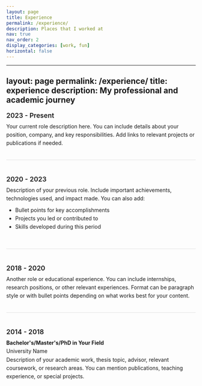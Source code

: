 ```yaml
---
layout: page
title: Experience
permalink: /experience/
description: Places that I worked at
nav: true
nav_order: 2
display_categories: [work, fun]
horizontal: false
---
```


---
layout: page
permalink: /experience/
title: experience
description: My professional and academic journey
---

<style>
.experience-container {
  max-width: 100%;
}

.experience-item {
  margin-bottom: 2.5rem;
  padding-bottom: 2rem;
  border-bottom: 1px solid #e0e0e0;
}

.experience-item:last-child {
  border-bottom: none;
}

.experience-date {
  font-size: 1.1rem;
  font-weight: 600;
  color: var(--global-theme-color);
  margin-bottom: 0.5rem;
}

.experience-content {
  margin-top: 0.5rem;
  line-height: 1.6;
}

.experience-content ul {
  margin-top: 0.5rem;
}

.experience-content a {
  color: var(--global-theme-color);
  text-decoration: none;
}

.experience-content a:hover {
  text-decoration: underline;
}
</style>

<div class="experience-container">

  <div class="experience-item">
    <div class="experience-date">2023 - Present</div>
    <div class="experience-content">
      Your current role description here. You can include details about your position, company, and key responsibilities. Add links to relevant projects or publications if needed.
    </div>
  </div>

  <div class="experience-item">
    <div class="experience-date">2020 - 2023</div>
    <div class="experience-content">
      Description of your previous role. Include important achievements, technologies used, and impact made. You can also add:
      <ul>
        <li>Bullet points for key accomplishments</li>
        <li>Projects you led or contributed to</li>
        <li>Skills developed during this period</li>
      </ul>
    </div>
  </div>

  <div class="experience-item">
    <div class="experience-date">2018 - 2020</div>
    <div class="experience-content">
      Another role or educational experience. You can include internships, research positions, or other relevant experiences. Format can be paragraph style or with bullet points depending on what works best for your content.
    </div>
  </div>

  <div class="experience-item">
    <div class="experience-date">2014 - 2018</div>
    <div class="experience-content">
      <strong>Bachelor's/Master's/PhD in Your Field</strong><br>
      University Name<br>
      Description of your academic work, thesis topic, advisor, relevant coursework, or research areas. You can mention publications, teaching experience, or special projects.
    </div>
  </div>

</div>